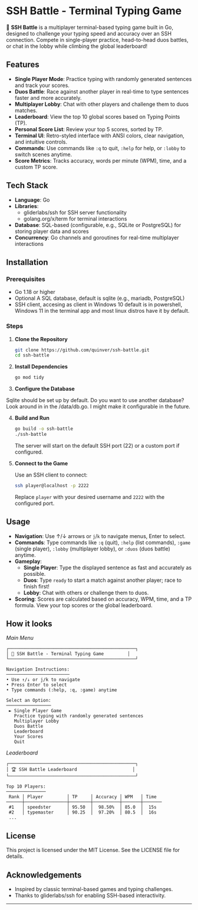 # SSH Battle - Terminal Typing Game

🚀 **SSH Battle** is a multiplayer terminal-based typing game built in Go, designed to challenge your typing speed and accuracy over an SSH connection. Compete in single-player practice, head-to-head duos battles, or chat in the lobby while climbing the global leaderboard!

## Features

- **Single Player Mode**: Practice typing with randomly generated sentences and track your scores.
- **Duos Battle**: Race against another player in real-time to type sentences faster and more accurately.
- **Multiplayer Lobby**: Chat with other players and challenge them to duos matches.
- **Leaderboard**: View the top 10 global scores based on Typing Points (TP).
- **Personal Score List**: Review your top 5 scores, sorted by TP.
- **Terminal UI**: Retro-styled interface with ANSI colors, clear navigation, and intuitive controls.
- **Commands**: Use commands like `:q` to quit, `:help` for help, or `:lobby` to switch scenes anytime.
- **Score Metrics**: Tracks accuracy, words per minute (WPM), time, and a custom TP score.

## Tech Stack

- **Language**: Go
- **Libraries**:
  - gliderlabs/ssh for SSH server functionality
  - golang.org/x/term for terminal interactions
- **Database**: SQL-based (configurable, e.g., SQLite or PostgreSQL) for storing player data and scores
- **Concurrency**: Go channels and goroutines for real-time multiplayer interactions

## Installation

### Prerequisites

- Go 1.18 or higher
- Optional A SQL database, default is sqlite (e.g., mariadb, PostgreSQL)
- SSH client, accesing as client in Windows 10 default is in powershell, Windows 11 in the terminal app and most linux distros have it by default.

### Steps

1. **Clone the Repository**

   ```bash
   git clone https://github.com/quinver/ssh-battle.git
   cd ssh-battle
   ```

2. **Install Dependencies**

   ```bash
   go mod tidy
   ```

3. **Configure the Database**

Sqlite should be set up by default.
Do you want to use another database? Look around in in the /data/db.go.
I might make it configurable in the future.

4. **Build and Run**

   ```bash
   go build -o ssh-battle
   ./ssh-battle
   ```

   The server will start on the default SSH port (22) or a custom port if configured.

5. **Connect to the Game**

   Use an SSH client to connect:

   ```bash
   ssh player@localhost -p 2222
   ```

   Replace `player` with your desired username and `2222` with the configured port.

## Usage

- **Navigation**: Use ↑/↓ arrows or `j`/`k` to navigate menus, Enter to select.
- **Commands**: Type commands like `:q` (quit), `:help` (list commands), `:game` (single player), `:lobby` (multiplayer lobby), or `:duos` (duos battle) anytime.
- **Gameplay**:
  - **Single Player**: Type the displayed sentence as fast and accurately as possible.
  - **Duos**: Type `ready` to start a match against another player; race to finish first!
  - **Lobby**: Chat with others or challenge them to duos.
- **Scoring**: Scores are calculated based on accuracy, WPM, time, and a TP formula. View your top scores or the global leaderboard.

## How it looks

*Main Menu*

```
┌────────────────────────────────────────────────┐
│ 🚀 SSH Battle - Terminal Typing Game         │
└────────────────────────────────────────────────┘

Navigation Instructions:
────────────────────────
• Use ↑/↓ or j/k to navigate
• Press Enter to select
• Type commands (:help, :q, :game) anytime

Select an Option:
─────────────────
 ► Single Player Game
   Practice typing with randomly generated sentences
   Multiplayer Lobby
   Duos Battle
   Leaderboard
   Your Scores
   Quit
```

*Leaderboard*

```
┌────────────────────────────────────────────────┐
│ 🏆 SSH Battle Leaderboard                     │
└────────────────────────────────────────────────┘

Top 10 Players:
───────────────
 Rank │ Player         │ TP     │ Accuracy │ WPM   │ Time
──────┼────────────────┼────────┼──────────┼───────┼───────
 #1   │ speedster      │ 95.50  │  98.50%  │ 85.0  │  15s
 #2   │ typemaster     │ 90.25  │  97.20%  │ 80.5  │  16s
 ...
```

## License

This project is licensed under the MIT License. See the LICENSE file for details.

## Acknowledgements

- Inspired by classic terminal-based games and typing challenges.
- Thanks to gliderlabs/ssh for enabling SSH-based interactivity.

---

